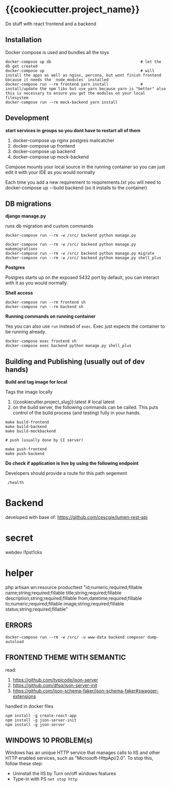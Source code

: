 {{cookiecutter.project_name}}
=============================

Do stuff with react frontend and a backend


## Installation

Docker compose is used and bundles all the toys

```
docker-compose up db                                       # let the db get created
docker-compose up                                          # will install the apps as well as nginx, percona, but wont finish frontend because it needs the `node_modules` installed
docker-compose run --rm frontend yarn install              # install/update the npm libs but use yarn because yarn is "better" also this is necessary to ensure you get the modules on your local filesystem
docker-compose run --rm mock-backend yarn install
```

Development
-----------

**start services in groups so you dont have to restart all of them**

1. docker-compose up nginx postgres mailcatcher
2. docker-compose up frontend
3. docker-compose up backend
4. docker-compose up mock-backend

Compose mounts your local source in the running container so you can just edit it with your IDE as you would normally

Each time you add a new requirement to requirements.txt you will need to docker-compose up --build backend (so it installs to the container)


DB migrations
-------------

**django manage.py**

runs db migration and custom commands

```
docker-compose run --rm -w /src/ backend python manage.py

docker-compose run --rm -w /src/ backend python manage.py makemigrations
docker-compose run --rm -w /src/ backend python manage.py migrate
docker-compose run --rm -w /src/ backend python manage.py shell_plus
```

**Postgres**

Postgres starts up on the exposed 5432 port by default, you can interact with it as you would normally.


**Shell access**

```
docker-compose run --rm frontend sh
docker-compose run --rm backend sh
```

**Running commands on running container**

Yes you can also use `run` instead of `exec`. Exec just expects the container to be running already.

```
docker-compose exec frontend sh
docker-compose exec backend python manage.py shell_plus
```

Building and Publishing (usually out of dev hands)
--------------------------------------------------


**Build and tag image for local**

Tags the image locally

1. {{cookiecutter.project_slug}}:latest  # local latest
2. on the build server, the following commands can be called. This puts control of the build process (and testing) fully in your hands.

```
make build-frontend
make build-backend
make build-mockbackend

# push (usually done by CI server)

make push-frontend
make push-backend
```


**Do check if application is live by using the following endpoint**

Developers should provide a route for this path segement

```
 /health
```

# Backend

developed with base of: https://github.com/cescgie/lumen-rest-api


# secret

webdev
l1pst1cks



# helper 

php artisan wn:resource producttest "id;numeric;required;fillable name;string;required;fillable title;string;required;fillable description;string;required;fillable from;datetime;required;fillable to;numeric;required;fillable image;string;required;fillable status;string;required;fillable"

## ERRORS

```
docker-compose run --rm -w /src/ -u www-data backend composer dump-autoload
```

## FRONTEND THEME WITH SEMANTIC

read:

1. https://github.com/typicode/json-server
2. https://github.com/dfsq/json-server-init
3. https://github.com/json-schema-faker/json-schema-faker#swagger-extensions

handled in docker files

```
npm install -g create-react-app
npm install -g json-server-init
npm install -g json-server
```


## WINDOWS 10 PROBLEM(s)
Windows has an unique HTTP service that manages calls to IIS and other HTTP enabled services, such as "Microsoft-HttpApi/2.0".
To stop this, follow these step:
* Uninstall the IIS by Turn on/off windows features
* Type-in with PS `net stop http`



